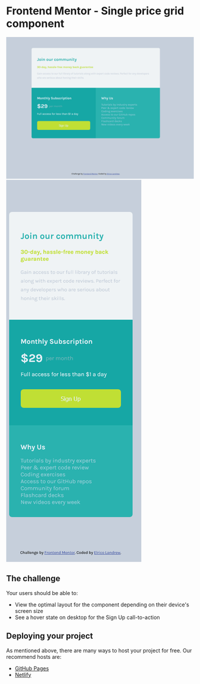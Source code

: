 # Frontend Mentor - Single price grid component

![Design preview for the Single price grid component coding challenge](./images/single-price-grid-component_desktop.PNG)
![Design preview for the Single price grid component coding challenge](./images/single-price-grid-component_mobile.PNG)

## The challenge

Your users should be able to:

- View the optimal layout for the component depending on their device's screen size
- See a hover state on desktop for the Sign Up call-to-action

## Deploying your project

As mentioned above, there are many ways to host your project for free. Our recommend hosts are:

- [GitHub Pages](https://github.com/teddy-wests1de/single-price-grid-component)
- [Netlify](https://gentle-bonbon-d12700.netlify.app/)
